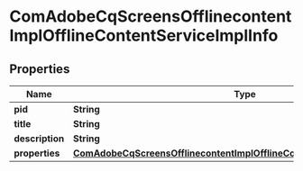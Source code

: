 
# ComAdobeCqScreensOfflinecontentImplOfflineContentServiceImplInfo

## Properties
Name | Type | Description | Notes
------------ | ------------- | ------------- | -------------
**pid** | **String** |  |  [optional]
**title** | **String** |  |  [optional]
**description** | **String** |  |  [optional]
**properties** | [**ComAdobeCqScreensOfflinecontentImplOfflineContentServiceImplProperties**](ComAdobeCqScreensOfflinecontentImplOfflineContentServiceImplProperties.md) |  |  [optional]



